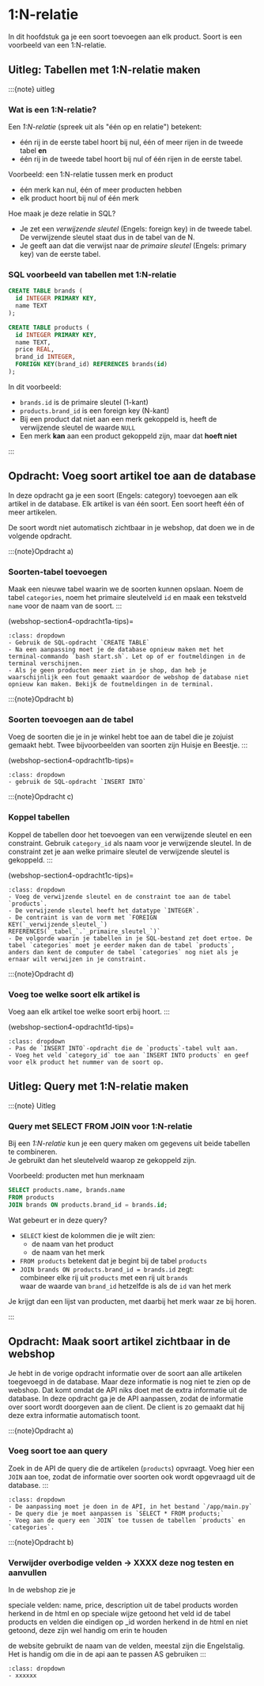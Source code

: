 
# 1:N-relatie
In dit hoofdstuk ga je een soort toevoegen aan elk product. Soort is een voorbeeld van een 1:N-relatie.


## Uitleg: Tabellen met 1:N-relatie maken

:::{note} uitleg
### Wat is een 1:N-relatie?

Een _1:N-relatie_ (spreek uit als "één op en relatie") betekent:  
- één rij in de eerste tabel hoort bij nul, één of meer rijen in de tweede tabel **en**
- één rij in de tweede tabel hoort bij nul of één rijen in de eerste tabel.

Voorbeeld: een 1:N-relatie tussen merk en product  
- één merk kan nul, één of meer producten hebben  
- elk product hoort bij nul of één merk

Hoe maak je deze relatie in SQL?
- Je zet een _verwijzende sleutel_ (Engels: foreign key) in de tweede tabel. De verwijzende sleutel staat dus in de tabel van de N.  
- Je geeft aan dat die verwijst naar de _primaire sleutel_ (Engels: primary key) van de eerste tabel.  

### SQL voorbeeld van tabellen met 1:N-relatie

```sql
CREATE TABLE brands (
  id INTEGER PRIMARY KEY,
  name TEXT
);

CREATE TABLE products (
  id INTEGER PRIMARY KEY,
  name TEXT,
  price REAL,
  brand_id INTEGER,
  FOREIGN KEY(brand_id) REFERENCES brands(id)
);
```

In dit voorbeeld:
- `brands.id` is de primaire sleutel (1-kant)  
- `products.brand_id` is een foreign key (N-kant)  
- Bij een product dat niet aan een merk gekoppeld is, heeft de verwijzende sleutel de waarde `NULL`
- Een merk **kan** aan een product gekoppeld zijn, maar dat **hoeft niet**

:::

## Opdracht: Voeg soort artikel toe aan de database

In deze opdracht ga je een soort (Engels: category) toevoegen aan elk artikel in de database. Elk artikel is van één soort. Een soort heeft één of meer artikelen.

De soort wordt niet automatisch zichtbaar in je webshop, dat doen we in de volgende opdracht.

:::{note}Opdracht a)
### Soorten-tabel toevoegen
Maak een nieuwe tabel waarin we de soorten kunnen opslaan. Noem de tabel `categories`, noem het primaire sleutelveld `id` en maak een tekstveld `name` voor de naam van de soort.
:::

(webshop-section4-opdracht1a-tips)=
```{hint} Tips
:class: dropdown
- Gebruik de SQL-opdracht `CREATE TABLE`
- Na een aanpassing moet je de database opnieuw maken met het terminal-commando `bash start.sh`. Let op of er foutmeldingen in de terminal verschijnen.
- Als je geen producten meer ziet in je shop, dan heb je waarschijnlijk een fout gemaakt waardoor de webshop de database niet opnieuw kan maken. Bekijk de foutmeldingen in de terminal.
```

:::{note}Opdracht b)
### Soorten toevoegen aan de tabel
Voeg de soorten die je in je winkel hebt toe aan de tabel die je zojuist gemaakt hebt. Twee bijvoorbeelden van soorten zijn Huisje en Beestje.
:::

(webshop-section4-opdracht1b-tips)=
```{hint} Tips
:class: dropdown
- gebruik de SQL-opdracht `INSERT INTO`
```

:::{note}Opdracht c)
### Koppel tabellen
Koppel de tabellen door het toevoegen van een verwijzende sleutel en een constraint. Gebruik `category_id` als naam voor je verwijzende sleutel. In de constraint zet je aan welke primaire sleutel de verwijzende sleutel is gekoppeld.
:::

(webshop-section4-opdracht1c-tips)=
```{hint} Tips
:class: dropdown
- Voeg de verwijzende sleutel en de constraint toe aan de tabel `products`.
- De verwijzende sleutel heeft het datatype `INTEGER`.
- De contraint is van de vorm met `FOREIGN KEY(`_verwijzende_sleutel_`) REFERENCES(`_tabel_`.`_primaire_sleutel_`)`
- De volgorde waarin je tabellen in je SQL-bestand zet doet ertoe. De tabel `categories` moet je eerder maken dan de tabel `products`, anders dan kent de computer de tabel `categories` nog niet als je ernaar wilt verwijzen in je constraint.
```

:::{note}Opdracht d)
### Voeg toe welke soort elk artikel is
Voeg aan elk artikel toe welke soort erbij hoort.
:::

(webshop-section4-opdracht1d-tips)=
```{hint} Tips
:class: dropdown
- Pas de `INSERT INTO`-opdracht die de `products`-tabel vult aan. 
- Voeg het veld `category_id` toe aan `INSERT INTO products` en geef voor elk product het nummer van de soort op.
```

## Uitleg: Query met 1:N-relatie maken
:::{note} Uitleg

### Query met SELECT FROM JOIN voor 1:N-relatie
Bij een _1:N-relatie_ kun je een query maken om gegevens uit beide tabellen te combineren.  
Je gebruikt dan het sleutelveld waarop ze gekoppeld zijn.

Voorbeeld: producten met hun merknaam

```sql
SELECT products.name, brands.name
FROM products
JOIN brands ON products.brand_id = brands.id;
```

Wat gebeurt er in deze query?
- `SELECT` kiest de kolommen die je wilt zien:  
  - de naam van het product  
  - de naam van het merk
- `FROM products` betekent dat je begint bij de tabel `products`
- `JOIN brands ON products.brand_id = brands.id` zegt:  
  combineer elke rij uit `products` met een rij uit `brands`  
  waar de waarde van `brand_id` hetzelfde is als de `id` van het merk

Je krijgt dan een lijst van producten, met daarbij het merk waar ze bij horen.

:::

## Opdracht: Maak soort artikel zichtbaar in de webshop
Je hebt in de vorige opdracht informatie over de soort aan alle artikelen toegevoegd in de database. Maar deze informatie is nog niet te zien op de webshop. Dat komt omdat de API niks doet met de extra informatie uit de database. In deze opdracht ga je de API aanpassen, zodat de informatie over soort wordt doorgeven aan de client. De client is zo gemaakt dat hij deze extra informatie automatisch toont.

:::{note}Opdracht a)
### Voeg soort toe aan query
Zoek in de API de query die de artikelen (`products`) opvraagt. Voeg hier een `JOIN` aan toe, zodat de informatie over soorten ook wordt opgevraagd uit de database.
:::

```{hint} Tips
:class: dropdown
- De aanpassing moet je doen in de API, in het bestand `/app/main.py`
- De query die je moet aanpassen is `SELECT * FROM products;`
- Voeg aan de query een `JOIN` toe tussen de tabellen `products` en `categories`.
```

:::{note}Opdracht b)
### Verwijder overbodige velden -> XXXX deze nog testen en aanvullen
In de webshop zie je 

speciale velden: name, price, description uit de tabel products worden herkend in de html en op speciale wijze getoond
het veld id de tabel products en velden die eindigen op _id worden herkend in de html en niet getoond, deze zijn wel handig om erin te houden

de website gebruikt de naam van de velden, meestal zijn die Engelstalig. Het is handig om die in de api aan te passen
AS gebruiken
:::

```{hint} Tips
:class: dropdown
- xxxxxx
```